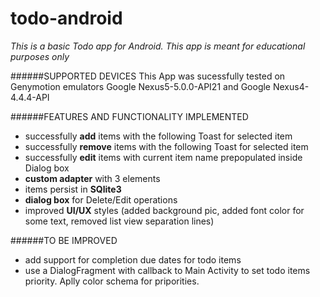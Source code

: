 # todo-android
*This is a basic Todo app for Android. This app is meant for educational purposes only*


######SUPPORTED DEVICES
This App was sucessfully tested on Genymotion emulators Google Nexus5-5.0.0-API21 and Google Nexus4-4.4.4-API

######FEATURES AND FUNCTIONALITY IMPLEMENTED 
- successfully **add** items with the following Toast for selected item
- successfully **remove** items with the following Toast for selected item
- successfully **edit** items with current item name prepopulated inside Dialog box
- **custom adapter** with 3 elements 
- items persist in **SQlite3**
- **dialog box** for Delete/Edit operations 
- improved **UI/UX** styles (added background pic, added font color for some text, removed list view separation lines)


######TO BE IMPROVED
- add support for completion due dates for todo items
- use a DialogFragment with callback to Main Activity to set todo items priority.
Aplly color schema for priporities.


